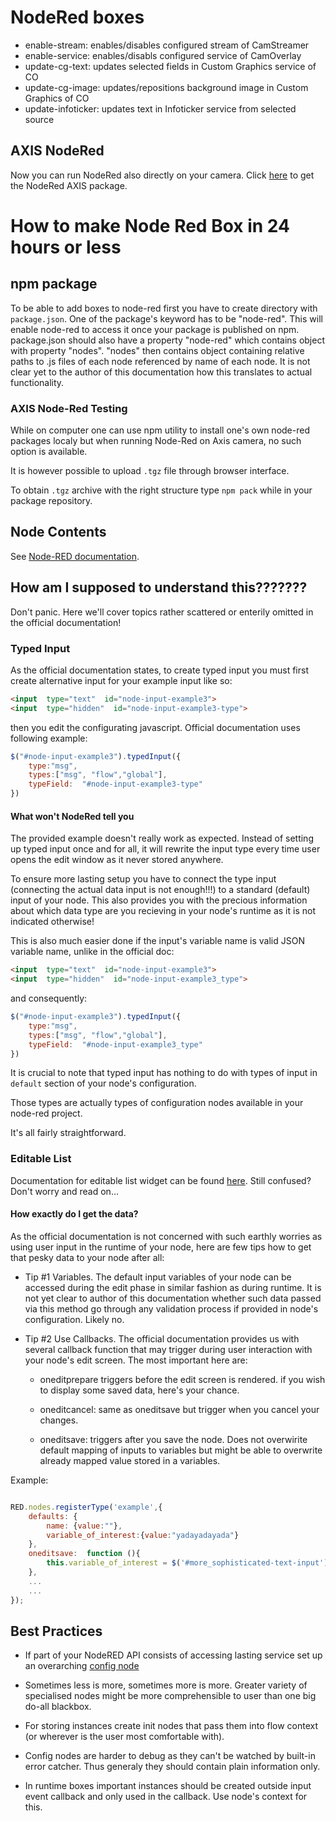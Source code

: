# NodeRed boxes

- enable-stream: enables/disables configured stream of CamStreamer
- enable-service: enables/disabls configured service of CamOverlay
- update-cg-text: updates selected fields in Custom Graphics service of CO
- update-cg-image: updates/repositions background image in Custom Graphics of CO
- update-infoticker: updates text in Infoticker service from selected source

## AXIS NodeRed

Now you can run NodeRed also directly on your camera.
Click [here](https://github.com/aintegration/acaps/tree/master/Node-Red) to get the NodeRed AXIS package.

# How to make Node Red Box in 24 hours or less

## npm package

To be able to add boxes to node-red first you have to create directory with `package.json`.
One of the package's keyword has to be "node-red". This will enable node-red to access it once your package is published on npm.
package.json should also have a property "node-red" which contains object with property "nodes".
"nodes" then contains object containing relative paths to .js files of each node referenced by name of each node.
It is not clear yet to the author of this documentation how this translates to actual functionality.



### AXIS Node-Red Testing

While on computer one can use npm utility to install one's own node-red packages localy but when running Node-Red on Axis camera, no such option is available.

It is however possible to upload `.tgz` file through browser interface.

To obtain `.tgz` archive with the right structure type `npm pack` while in your package repository.



## Node Contents

See [Node-RED documentation](https://nodered.org/docs/creating-nodes/).



## How am I supposed to understand this???????

Don't panic.
Here we'll cover topics rather scattered or enterily omitted in the official documentation!

### Typed Input

As the official documentation states, to create typed input you must first create alternative input for your example input like so:

```html
<input  type="text"  id="node-input-example3">
<input  type="hidden"  id="node-input-example3-type">
```



then you edit the configurating javascript. Official documentation uses following example:

```javascript
$("#node-input-example3").typedInput({
	type:"msg",
	types:["msg", "flow","global"],
	typeField:  "#node-input-example3-type"
})
```

#### What won't NodeRed tell you

The provided example doesn't really work as expected. Instead of setting up typed input once and for all, it will rewrite the input type every time user opens the edit window as it never stored anywhere.

To ensure more lasting setup you have to connect the type input (connecting the actual data input is not enough!!!) to a standard (default) input of your node. This also provides you with the precious information about which data type are you recieving in your node's runtime as it is not indicated otherwise!

This is also much easier done if the input's variable name is valid JSON variable name, unlike in the official doc:

```html
<input  type="text"  id="node-input-example3">
<input  type="hidden"  id="node-input-example3_type">
```

and consequently:

```javascript
$("#node-input-example3").typedInput({
	type:"msg",
	types:["msg", "flow","global"],
	typeField:  "#node-input-example3_type"
})
```



It is crucial to note that typed input has nothing to do with types of input in `default` section of your node's configuration.

Those types are actually types of configuration nodes available in your node-red project.

It's all fairly straightforward.



### Editable List

Documentation for editable list widget can be found [here](https://nodered.org/docs/api/ui/editableList/#options-connectWith).
Still confused? Don't worry and read on...



#### How exactly do I get the data?

As the official documentation is not concerned with such earthly worries as using user input in the runtime of your node, here are few tips how to get that pesky data to your node after all:


- Tip #1 Variables. The default input variables of your node can be accessed during the edit phase in similar fashion as during runtime. It is not yet clear to author of this documentation whether such data passed via this method go through any validation process if provided in node's configuration.
Likely no.


- Tip #2 Use Callbacks. The official documentation provides us with several callback function that may trigger during user interaction with your node's edit screen. The most important here are:
	- oneditprepare triggers before the edit screen is rendered. if you wish to display some saved data, here's your chance.

	- oneditcancel: same as oneditsave but trigger when you cancel your changes.

	- oneditsave: triggers after you save the node. Does not overwirite default mapping of inputs to variables but might be able to overwrite already mapped value stored in a variables.

Example:

```javascript

RED.nodes.registerType('example',{
	defaults: {
		name: {value:""},
		variable_of_interest:{value:"yadayadayada"}
	},
	oneditsave:  function (){
		this.variable_of_interest = $('#more_sophisticated-text-input').val();
	},
	...
	...
});

```

## Best Practices

- If part of your NodeRED API consists of accessing lasting service set up an overarching [config node](https://nodered.org/docs/creating-nodes/config-nodes)

- Sometimes less is more, sometimes more is more. Greater variety of specialised nodes might be more comprehensible to user than one big do-all blackbox.

- For storing instances create init nodes that pass them into flow context (or wherever is the user most comfortable with).

- Config nodes are harder to debug as they can't be watched by built-in error catcher. Thus generaly they should contain plain information only.

- In runtime boxes important instances should be created outside input event callback and only used in the callback. Use node's context for this.
